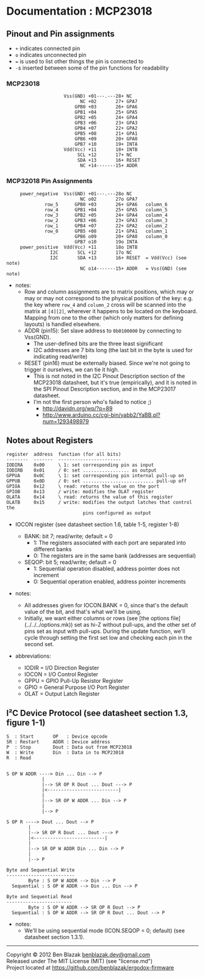 # Documentation : MCP23018

## Pinout and Pin assignments

* `+` indicates connected pin
* `o` indicates unconnected pin
* `=` is used to list other things the pin is connected to
* `-`s inserted between some of the pin functions for readability

### MCP23018
                         Vss(GND) +01---.---28+ NC
                               NC +02       27+ GPA7
                             GPB0 +03       26+ GPA6
                             GPB1 +04       25+ GPA5
                             GPB2 +05       24+ GPA4
                             GPB3 +06       23+ GPA3
                             GPB4 +07       22+ GPA2
                             GPB5 +08       21+ GPA1
                             GPB6 +09       20+ GPA0
                             GPB7 +10       19+ INTA
                         Vdd(Vcc) +11       18+ INTB
                              SCL +12       17+ NC
                              SDA +13       16+ RESET
                               NC +14-------15+ ADDR

### MCP32018 Pin Assignments

         power_negative  Vss(GND) +01---.---28o NC
                               NC o02       27o GPA7
                  row_5      GPB0 +03       26+ GPA6   column_6
                  row_4      GPB1 +04       25+ GPA5   column_5
                  row_3      GPB2 +05       24+ GPA4   column_4
                  row_2      GPB3 +06       23+ GPA3   column_3
                  row_1      GPB4 +07       22+ GPA2   column_2
                  row_0      GPB5 +08       21+ GPA1   column_1
                             GPB6 o09       20+ GPA0   column_0
                             GPB7 o10       19o INTA
         power_positive  Vdd(Vcc) +11       18o INTB
                    I2C       SCL +12       17o NC
                    I2C       SDA +13       16+ RESET  = Vdd(Vcc) (see note)
                               NC o14-------15+ ADDR   = Vss(GND) (see note)

* notes:
    * Row and column assignments are to matrix positions, which may or may
      or may not correspond to the physical position of the key: e.g. the key
      where `row_4` and `column_2` cross will be scanned into the matrix at
      `[4][2]`, wherever it happens to be located on the keyboard.  Mapping
      from one to the other (which only matters for defining layouts) is
      handled elsewhere.
    * ADDR (pin15): Set slave address to `0b0100000` by connecting to Vss(GND).
        * The user-defined bits are the three least significant
        * I2C addresses are 7 bits long (the last bit in the byte is used for
          indicating read/write)
    * RESET (pin16) must be externally biased.  Since we're not going to
      trigger it ourselves, we can tie it high.
        * This is not noted in the I2C Pinout Description section of the
          MCP23018 datasheet, but it's true (empirically), and it is noted in
          the SPI Pinout Description section, and in the MCP23017 datasheet.
        * I'm not the first person who's failed to notice ;)
            * <http://davidn.org/wp/?p=89>
            * <http://www.arduino.cc/cgi-bin/yabb2/YaBB.pl?num=1293498979>

## Notes about Registers

    register  address  function (for all bits)
    --------  -------  -----------------------
    IODIRA    0x00     \ 1: set corresponding pin as input
    IODIRB    0x01     / 0: set ................. as output
    GPPUA     0x0C     \ 1: set corresponding pin internal pull-up on
    GPPUB     0x0D     / 0: set .......................... pull-up off
    GPIOA     0x12     \ read: returns the value on the port
    GPIOB     0x13     / write: modifies the OLAT register
    OLATA     0x14     \ read: returns the value of this register
    OLATB     0x15     / write: modifies the output latches that control the
                                pins configured as output

* IOCON register (see datasheet section 1.6, table 1-5, register 1-8)
    * BANK: bit 7; read/write; default = 0
        * 1: The registers associated with each port are separated into
          different banks
        * 0: The registers are in the same bank (addresses are sequential)
    * SEQOP: bit 5; read/write; default = 0
        * 1: Sequential operation disabled, address pointer does not increment
        * 0: Sequential operation enabled, address pointer increments

* notes:
    * All addresses given for IOCON.BANK = 0, since that's the default value of
      the bit, and that's what we'll be using.
    * Initially, we want either columns or rows (see [the options file]
      (../../../options.mk)) set as hi-Z without pull-ups, and the other set of
      pins set as input with pull-ups.  During the update function, we'll cycle
      through setting the first set low and checking each pin in the second
      set.

* abbreviations:
    * IODIR = I/O Direction Register
    * IOCON = I/O Control Register
    * GPPU = GPIO Pull-Up Resistor Register
    * GPIO = General Purpose I/O Port Register
    * OLAT = Output Latch Register

## I&sup2;C Device Protocol (see datasheet section 1.3, figure 1-1)

    S  : Start       OP   : Device opcode
    SR : Restart     ADDR : Device address
    P  : Stop        Dout : Data out from MCP23018
    W  : Write       Din  : Data in to MCP23018
    R  : Read


    S OP W ADDR ----> Din ... Din --> P
                 |
                 |--> SR OP R Dout ... Dout ---> P
                 |<--------------------------|
                 |
                 |--> SR OP W ADDR ... Din --> P
                 |
                 |--> P

    S OP R ----> Dout ... Dout --> P
            |
            |--> SR OP R Dout ... Dout ---> P
            |<--------------------------|
            |
            |--> SR OP W ADDR Din ... Din --> P
            |
            |--> P

    Byte and Sequential Write
    -------------------------
            Byte : S OP W ADDR --> Din --> P
      Sequential : S OP W ADDR --> Din ... Din --> P

    Byte and Sequential Read
    ------------------------
            Byte : S OP W ADDR --> SR OP R Dout --> P
      Sequential : S OP W ADDR --> SR OP R Dout ... Dout --> P

* notes:
    * We'll be using sequential mode (ICON.SEQOP = 0; default) (see datasheet
      section 1.3.1).

-------------------------------------------------------------------------------

Copyright &copy; 2012 Ben Blazak <benblazak.dev@gmail.com>  
Released under The MIT License (MIT) (see "license.md")  
Project located at <https://github.com/benblazak/ergodox-firmware>

